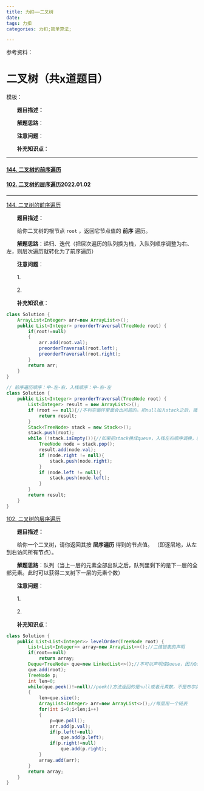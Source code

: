 ```yaml
---
title: 力扣——二叉树
date: 
tags: 力扣
categories: 力扣;简单算法;

---
```


参考资料：

<!--more-->

# 二叉树（共x道题目）

模板：

　　**题目描述：**

　　**解题思路**：

　　**注意问题**：

　　**补充知识点**：

---

#### [144. 二叉树的前序遍历](https://leetcode-cn.com/problems/binary-tree-preorder-traversal/)

#### [102. 二叉树的层序遍历](https://leetcode-cn.com/problems/binary-tree-level-order-traversal/)2022.01.02

---

[144. 二叉树的前序遍历](https://leetcode-cn.com/problems/binary-tree-preorder-traversal/)

　　**题目描述：**

  给你二叉树的根节点 `root` ，返回它节点值的 **前序** 遍历。

　　**解题思路**：递归、迭代（把层次遍历的队列换为栈，入队列顺序调整为右、左，则层次遍历就转化为了前序遍历）

　　**注意问题**：

　　1.

　　2.

　　**补充知识点**：

```java
class Solution {
    ArrayList<Integer> arr=new ArrayList<>();
    public List<Integer> preorderTraversal(TreeNode root) {
        if(root!=null)
        {
            arr.add(root.val);
            preorderTraversal(root.left);
            preorderTraversal(root.right);
        }
        return arr;
    }
}

// 前序遍历顺序：中-左-右，入栈顺序：中-右-左
class Solution {
    public List<Integer> preorderTraversal(TreeNode root) {
        List<Integer> result = new ArrayList<>();
        if (root == null){//不判空循环里面会出问题的。把null加入stack之后，循环里面就会访问null的val，显然会报错。
            return result;
        }
        Stack<TreeNode> stack = new Stack<>();
        stack.push(root);
        while (!stack.isEmpty()){//如果把stack换成queue，入栈左右顺序调换，就是层次遍历喽！！！
            TreeNode node = stack.pop();
            result.add(node.val);
            if (node.right != null){
                stack.push(node.right);
            }
            if (node.left != null){
                stack.push(node.left);
            }
        }
        return result;
    }
}
```

[102. 二叉树的层序遍历](https://leetcode-cn.com/problems/binary-tree-level-order-traversal/)

　　**题目描述：**

  给你一个二叉树，请你返回其按 **层序遍历** 得到的节点值。 （即逐层地，从左到右访问所有节点）。

　　**解题思路**：队列（当上一层的元素全部出队之后，队列里剩下的是下一层的全部元素。此时可以获得二叉树下一层的元素个数）

　　**注意问题**：

　　1.

　　2.

　　**补充知识点**：

```java
class Solution {
    public List<List<Integer>> levelOrder(TreeNode root) {
        List<List<Integer>> array=new ArrayList<>();//二维链表的声明
        if(root==null)
            return array;
        Deque<TreeNode> que=new LinkedList<>();//不可以声明成Queue，因为Queue无size()方法
        que.add(root);
        TreeNode p;
        int len=0;
        while(que.peek()!=null)//peek()方法返回的是null或者元素数，不是布尔类型
        {
            len=que.size();
            ArrayList<Integer> arr=new ArrayList<>();//每层用一个链表
            for(int i=0;i<len;i++)
            {
                p=que.poll();
                arr.add(p.val);
                if(p.left!=null)
                    que.add(p.left);
                if(p.right!=null)
                    que.add(p.right);
            }
            array.add(arr);
        }
        return array;
    }
}
```

